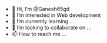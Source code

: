- 👋 Hi, I’m @Ganesh65gd
- 👀 I’m interested in Web development 
- 🌱 I’m currently learning ...
- 💞️ I’m looking to collaborate on ...
- 📫 How to reach me ...

<!---
Ganesh65gd/Ganesh65gd is a ✨ special ✨ repository because its `README.md` (this file) appears on your GitHub profile.
You can click the Preview link to take a look at your changes.
--->
